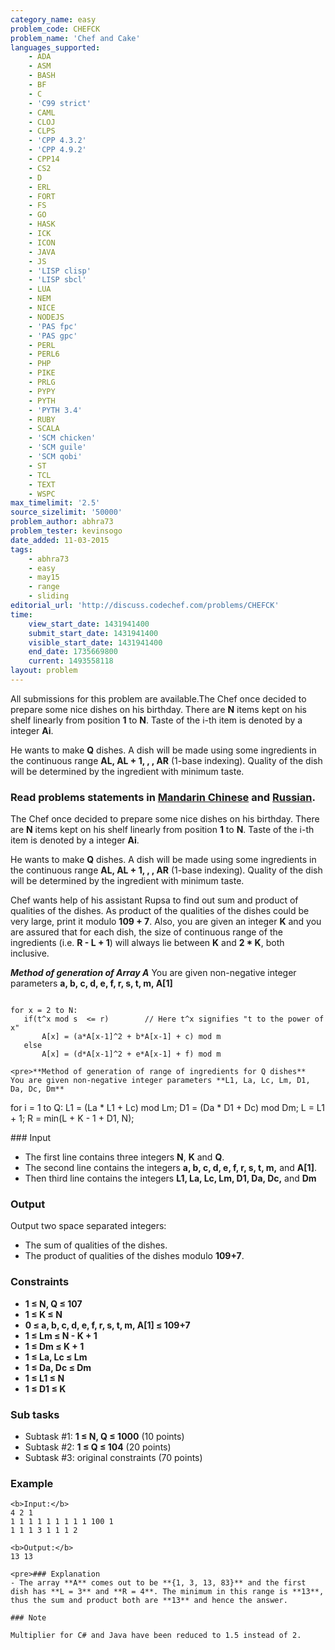 ```yaml
---
category_name: easy
problem_code: CHEFCK
problem_name: 'Chef and Cake'
languages_supported:
    - ADA
    - ASM
    - BASH
    - BF
    - C
    - 'C99 strict'
    - CAML
    - CLOJ
    - CLPS
    - 'CPP 4.3.2'
    - 'CPP 4.9.2'
    - CPP14
    - CS2
    - D
    - ERL
    - FORT
    - FS
    - GO
    - HASK
    - ICK
    - ICON
    - JAVA
    - JS
    - 'LISP clisp'
    - 'LISP sbcl'
    - LUA
    - NEM
    - NICE
    - NODEJS
    - 'PAS fpc'
    - 'PAS gpc'
    - PERL
    - PERL6
    - PHP
    - PIKE
    - PRLG
    - PYPY
    - PYTH
    - 'PYTH 3.4'
    - RUBY
    - SCALA
    - 'SCM chicken'
    - 'SCM guile'
    - 'SCM qobi'
    - ST
    - TCL
    - TEXT
    - WSPC
max_timelimit: '2.5'
source_sizelimit: '50000'
problem_author: abhra73
problem_tester: kevinsogo
date_added: 11-03-2015
tags:
    - abhra73
    - easy
    - may15
    - range
    - sliding
editorial_url: 'http://discuss.codechef.com/problems/CHEFCK'
time:
    view_start_date: 1431941400
    submit_start_date: 1431941400
    visible_start_date: 1431941400
    end_date: 1735669800
    current: 1493558118
layout: problem
---
```

All submissions for this problem are available.The Chef once decided to prepare some nice dishes on his birthday. There are **N** items kept on his shelf linearly from position **1** to **N**. Taste of the i-th item is denoted by a integer **Ai**.

He wants to make **Q** dishes. A dish will be made using some ingredients in the continuous range **AL, AL + 1, , , AR** (1-base indexing). Quality of the dish will be determined by the ingredient with minimum taste.

### Read problems statements in [Mandarin Chinese](/download/translated/MAY15/mandarin/CHEFCK.pdf) and [Russian](/download/translated/MAY15/russian/CHEFCK.pdf).

The Chef once decided to prepare some nice dishes on his birthday. There are **N** items kept on his shelf linearly from position **1** to **N**. Taste of the i-th item is denoted by a integer **Ai**.

He wants to make **Q** dishes. A dish will be made using some ingredients in the continuous range **AL, AL + 1, , , AR** (1-base indexing). Quality of the dish will be determined by the ingredient with minimum taste.

Chef wants help of his assistant Rupsa to find out sum and product of qualities of the dishes. As product of the qualities of the dishes could be very large, print it modulo **109 + 7**. Also, you are given an integer **K** and you are assured that for each dish, the size of continuous range of the ingredients (i.e. **R - L + 1**) will always lie between **K** and **2 \* K**, both inclusive.

**_Method of generation of Array A_** 
 You are given non-negative integer parameters **a, b, c, d, e, f, r, s, t, m, A\[1\]**

 ```

for x = 2 to N:
	if(t^x mod s  <= r)        // Here t^x signifies "t to the power of x"
		A[x] = (a*A[x-1]^2 + b*A[x-1] + c) mod m
	else
		A[x] = (d*A[x-1]^2 + e*A[x-1] + f) mod m

<pre>**Method of generation of range of ingredients for Q dishes**  You are given non-negative integer parameters **L1, La, Lc, Lm, D1, Da, Dc, Dm**

 ```

for i = 1 to Q:
	L1 = (La * L1 + Lc) mod Lm;
	D1 = (Da * D1 + Dc) mod Dm; 
	L = L1 + 1;
	R = min(L + K - 1 + D1, N);

</pre>### Input
- The first line contains three integers **N**, **K** and **Q**.
- The second line contains the integers **a, b, c, d, e, f, r, s, t, m,** and **A\[1\]**.
- Then third line contains the integers **L1, La, Lc, Lm, D1, Da, Dc,** and **Dm**
 
### Output

Output two space separated integers:

- The sum of qualities of the dishes.
- The product of qualities of the dishes modulo **109+7**.
 
### Constraints

- **1 ≤ N, Q ≤ 107**
- **1 ≤ K ≤ N**
- **0 ≤ a, b, c, d, e, f, r, s, t, m, A\[1\] ≤ 109+7**
- **1 ≤ Lm ≤ N - K + 1**
- **1 ≤ Dm ≤ K + 1**
- **1 ≤ La, Lc ≤ Lm**
- **1 ≤ Da, Dc ≤ Dm**
- **1 ≤ L1 ≤ N**
- **1 ≤ D1 ≤ K**
 
### Sub tasks

- Subtask #1: **1 ≤ N, Q ≤ 1000** (10 points)
- Subtask #2: **1 ≤ Q ≤ 104** (20 points)
- Subtask #3: original constraints (70 points)
 
### Example

 ```
<b>Input:</b>
4 2 1
1 1 1 1 1 1 1 1 1 100 1 
1 1 1 3 1 1 1 2

<b>Output:</b>
13 13

<pre>### Explanation
- The array **A** comes out to be **{1, 3, 13, 83}** and the first dish has **L = 3** and **R = 4**. The minimum in this range is **13**, thus the sum and product both are **13** and hence the answer.
 
### Note

Multiplier for C# and Java have been reduced to 1.5 instead of 2.

